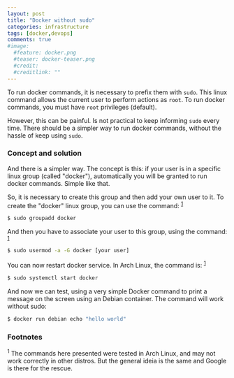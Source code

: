 ```yaml
---
layout: post
title: "Docker without sudo"
categories: infrastructure
tags: [docker,devops]
comments: true
#image:
  #feature: docker.png
  #teaser: docker-teaser.png
  #credit:
  #creditlink: ""
---
```


To run docker commands, it is necessary to prefix them with `sudo`. This linux command allows the current user to perform actions as `root`. To run docker commands, you must have `root` privileges (default).

However, this can be painful. Is not practical to keep informing `sudo` every time. There should be a simpler way to run docker commands, without the hassle of keep using `sudo`.

### Concept and solution

And there is a simpler way. The concept is this: if your user is in a specific linux group (called "docker"), automatically you will be granted to run docker commands. Simple like that.

So, it is necessary to create this group and then add your own user to it. To create the "docker" linux group, you can use the command: <sup>[1](#s1)</sup>

```bash
$ sudo groupadd docker
```

And then you have to associate your user to this group, using the command: <sup>[1](#s1)</sup>

```bash
$ sudo usermod -a -G docker [your user]
```

You can now restart docker service. In Arch Linux, the command is: <sup>[1](#s1)</sup>

```bash
$ sudo systemctl start docker
```

And now we can test, using a very simple Docker command to print a message on the screen using an Debian container. The command will work without sudo:
```bash
$ docker run debian echo "hello world"
```

### Footnotes

<sup id="s1">1</sup> The commands here presented were tested in Arch Linux, and may not work correctly in other distros. But the general ideia is the same and Google is there for the rescue.
